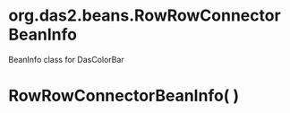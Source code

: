# org.das2.beans.RowRowConnectorBeanInfo

BeanInfo class for DasColorBar

# RowRowConnectorBeanInfo( )


